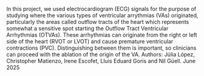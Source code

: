 In this project, we used electrocardiogram (ECG) signals for the purpose of studying where the various types of ventricular arrythmias (VAs) originated, particularly the areas called outflow tracts of the heart which represents somewhat a sensitive spot starting the Outflow Tract Ventricular Arrhythmias (OTVAs). These arrhythmias can originate from the right or left side of the heart (RVOT or LVOT) and cause premature ventricular contractions (PVC). Distinguishing between them is important, so clinicians can proceed with the ablation of the origin of the VA. 
Authors: Júlia López, Christopher Matienzo, Irene Escofet, Lluis Eduard Goris and Nil Güell.
June 2025
